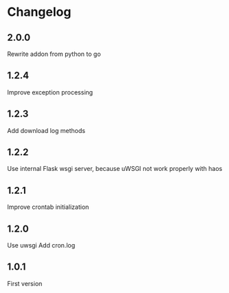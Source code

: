 # Changelog
## 2.0.0
Rewrite addon from python to go
## 1.2.4
Improve exception processing
## 1.2.3
Add download log methods
## 1.2.2
Use internal Flask wsgi server, because uWSGI not work properly with haos
## 1.2.1
Improve crontab initialization
## 1.2.0
Use uwsgi
Add cron.log
## 1.0.1
First version
